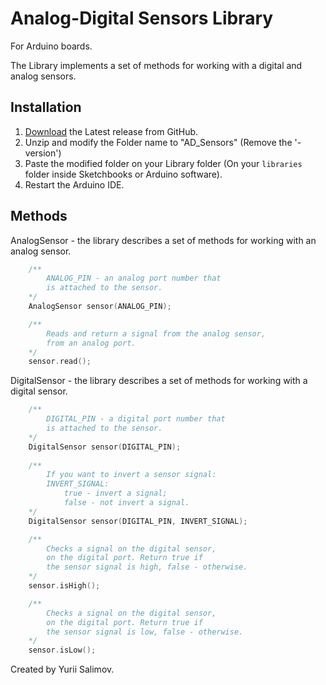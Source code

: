 # Analog-Digital Sensors Library

For Arduino boards.

The Library implements a set of methods for working with 
a digital and analog sensors.

## Installation

1. [Download](https://github.com/YuriiSalimov/AD_Sensors/releases) the Latest release from GitHub.
2. Unzip and modify the Folder name to "AD_Sensors" (Remove the '-version')
3. Paste the modified folder on your Library folder 
(On your `libraries` folder inside Sketchbooks or Arduino software).
4. Restart the Arduino IDE.

## Methods

AnalogSensor - the library describes 
a set of methods for working with an analog sensor.

```cpp
	/**
		ANALOG_PIN - an analog port number that 
		is attached to the sensor.
	*/
	AnalogSensor sensor(ANALOG_PIN);

	/**
		Reads and return a signal from the analog sensor, 
		from an analog port.
	*/
	sensor.read();
```

DigitalSensor - the library describes 
a set of methods for working with a digital sensor.

```cpp
	/**
		DIGITAL_PIN - a digital port number that 
		is attached to the sensor.
	*/
	DigitalSensor sensor(DIGITAL_PIN);
	
	/**
		If you want to invert a sensor signal:
		INVERT_SIGNAL:
			true - invert a signal;
			false - not invert a signal.
	*/
	DigitalSensor sensor(DIGITAL_PIN, INVERT_SIGNAL);

	/**
		Checks a signal on the digital sensor,
		on the digital port. Return true if 
		the sensor signal is high, false - otherwise.
	*/
	sensor.isHigh();

	/**
		Checks a signal on the digital sensor,
		on the digital port. Return true if 
		the sensor signal is low, false - otherwise.
	*/
	sensor.isLow();
```

Created by Yurii Salimov.
